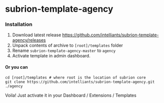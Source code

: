 # subrion-template-agency

### Installation
1. Download latest release https://github.com/intelliants/subrion-template-agency/releases
2. Unpack contents of archive to `[root]/templates` folder
3. Rename `subrion-template-agency-master` to `agency`
4. Activate template in admin dashboard.

#### Or you can
```
cd [root]/templates # where root is the location of subrion core
git clone https://github.com/intelliants/subrion-template-agency.git ./agency
```
Voila! Just activate it in your Dashboard / Extensions / Templates
